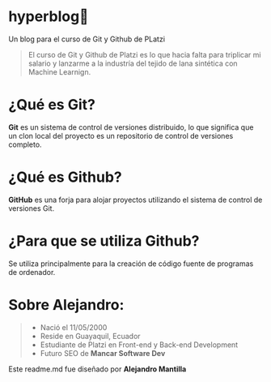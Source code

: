 # hyperblog💚
Un blog para el curso de Git y Github de PLatzi
> El curso de Git y Github de Platzi es lo que hacia falta para triplicar mi salario y lanzarme a la industría del tejido de lana sintética con Machine Learnign.

# ¿Qué es Git?
**Git** es un sistema de control de versiones distribuido, lo que significa que un clon local del proyecto es un repositorio de control de versiones completo.

# ¿Qué es Github?
**GitHub** es una forja para alojar proyectos utilizando el sistema de control de versiones Git.

# ¿Para que se utiliza Github?
Se utiliza principalmente para la creación de código fuente de programas de ordenador.

# Sobre Alejandro:
> * Nació el 11/05/2000
> * Reside en Guayaquil, Ecuador
> * Estudiante de Platzi en Front-end y Back-end Development
> * Futuro SEO de **Mancar Software Dev**

Este readme.md fue diseñado por **Alejandro Mantilla**